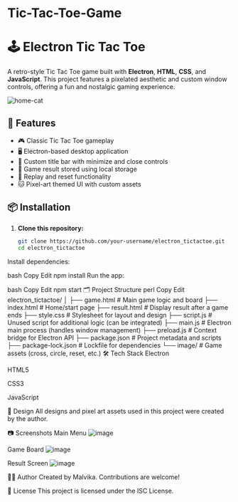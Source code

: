 # Tic-Tac-Toe-Game

# 🕹️ Electron Tic Tac Toe

A retro-style Tic Tac Toe game built with **Electron**, **HTML**, **CSS**, and **JavaScript**. This project features a pixelated aesthetic and custom window controls, offering a fun and nostalgic gaming experience.


![home-cat](https://github.com/user-attachments/assets/3d23b07b-f167-457c-afe0-af0d02c981d4)


## 🚀 Features

- 🎮 Classic Tic Tac Toe gameplay
- 🖥️ Electron-based desktop application
- 🎨 Custom title bar with minimize and close controls
- 💾 Game result stored using local storage
- 🔁 Replay and reset functionality
- 🐱 Pixel-art themed UI with custom assets

## 📦 Installation

1. **Clone this repository:**

   ```bash
   git clone https://github.com/your-username/electron_tictactoe.git
   cd electron_tictactoe
Install dependencies:

bash
Copy
Edit
npm install
Run the app:

bash
Copy
Edit
npm start
🗂 Project Structure
perl
Copy
Edit
electron_tictactoe/
│
├── game.html         # Main game logic and board
├── index.html        # Home/start page
├── result.html       # Display result after a game ends
├── style.css         # Stylesheet for layout and design
├── script.js         # Unused script for additional logic (can be integrated)
├── main.js           # Electron main process (handles window management)
├── preload.js        # Context bridge for Electron API
├── package.json      # Project metadata and scripts
├── package-lock.json # Lockfile for dependencies
└── image/            # Game assets (cross, circle, reset, etc.)
🛠️ Tech Stack
Electron

HTML5

CSS3

JavaScript

🎨 Design
All designs and pixel art assets used in this project were created by the author.

📷 Screenshots
Main Menu
![image](https://github.com/user-attachments/assets/e2759142-277d-4d13-9df2-e6a439daa8c3)

Game Board
![image](https://github.com/user-attachments/assets/2fa32608-7c0f-412c-852f-a25037df6e18)

Result Screen
![image](https://github.com/user-attachments/assets/91460d68-685b-4bcb-94ce-d2594b5d4174)

🧑‍💻 Author
Created by Malvika. Contributions are welcome!

📄 License
This project is licensed under the ISC License.
